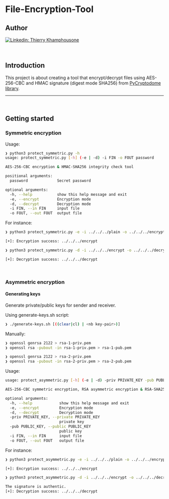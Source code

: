 # File-Encryption-Tool

## Author

[![Linkedin: Thierry Khamphousone](https://img.shields.io/badge/-Thierry_Khamphousone-blue?style=flat-square&logo=Linkedin&logoColor=white&link=https://www.linkedin.com/in/tkhamphousone/)](https://www.linkedin.com/in/tkhamphousone)

<br/>

## Introduction 

This project is about creating a tool that encrypt/decrypt files using AES-256-CBC and HMAC signature (digest mode SHA256) from [PyCryptodome library](https://pycryptodome.readthedocs.io/en/latest/src/introduction.html).

---
<br/>

## Getting started


### Symmetric encryption

Usage: 
```sh
❯ python3 protect_symmetric.py -h
usage: protect_symmetric.py [-h] (-e | -d) -i FIN -o FOUT password

AES-256-CBC encryption & HMAC-SHA256 integrity check tool

positional arguments:
  password             Secret password

optional arguments:
  -h, --help           show this help message and exit
  -e, --encrypt        Encryption mode
  -d, --decrypt        Decryption mode
  -i FIN, --in FIN     input file
  -o FOUT, --out FOUT  output file
```

For instance: 
```sh
❯ python3 protect_symmetric.py -e -i ../../../plain -o ../../../encrypt password

[+]: Encryption success: ../../../encrypt
```

```sh
❯ python3 protect_symmetric.py -d -i ../../../encrypt -o ../../../decrypt password

[+]: Decryption success: ../../../decrypt
```

<br/>

### Asymmetric encryption

#### Generating keys

Generate private/public keys for sender and receiver.

Using generate-keys.sh script: 
```sh
❯ ./generate-keys.sh [((clear|cl) | <nb key-pair>)]
```

Manually: 
```sh
❯ openssl genrsa 2122 > rsa-1-priv.pem
❯ openssl rsa -pubout -in rsa-1-priv.pem > rsa-1-pub.pem

❯ openssl genrsa 2122 > rsa-2-priv.pem
❯ openssl rsa -pubout -in rsa-2-priv.pem > rsa-2-pub.pem
```

Usage: 
```sh
usage: protect_asymmetric.py [-h] (-e | -d) -priv PRIVATE_KEY -pub PUBLIC_KEY -i FIN -o FOUT

AES-256-CBC symmetric encryption, RSA asymmetric encryption & RSA-SHA256 PKCS#1 PSS signature integrity check tool

optional arguments:
  -h, --help            show this help message and exit
  -e, --encrypt         Encryption mode
  -d, --decrypt         Decryption mode
  -priv PRIVATE_KEY, --private PRIVATE_KEY
                        private key
  -pub PUBLIC_KEY, --public PUBLIC_KEY
                        public key
  -i FIN, --in FIN      input file
  -o FOUT, --out FOUT   output file
```

For instance:
```sh
❯ python3 protect_asymmetric.py -e -i ../../../plain -o ../../../encrypt -priv ../../../rsa-1-priv.pem -pub ../../../rsa-2-pub.pem

[+]: Encryption success: ../../../encrypt

❯ python3 protect_asymmetric.py -d -i ../../../encrypt -o ../../../decrypt -priv ../../../rsa-2-priv.pem -pub ../../../rsa-1-pub.pem

The signature is authentic.
[+]: Decryption success: ../../../decrypt
```